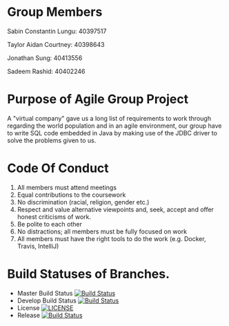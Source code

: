 
# Group Members
Sabin Constantin Lungu: 40397517

Taylor Aidan Courtney: 40398643

Jonathan Sung: 40413556

Sadeem Rashid: 40402246

# Purpose of Agile Group Project
A "virtual company" gave us a long list of requirements to work through regarding the world population and in an agile environment, our group have to write SQL code embedded in Java by making use of the JDBC driver to solve the problems given to us. 

# Code Of Conduct

1. All members must attend meetings
2. Equal contributions to the coursework
3. No discrimination (racial, religion, gender etc.)
4. Respect and value alternative viewpoints and, seek, accept and offer honest criticisms of work.
5. Be polite to each other
6. No distractions; all members must be fully focused on work
7. All members must have the right tools to do the work (e.g. Docker, Travis, IntelliJ)


# Build Statuses of Branches.
- Master Build Status [![Build Status](https://travis-ci.com/sabinlungudotcpp/groupProjectSEM.svg?branch=master)](https://travis-ci.com/sabinlungudotcpp/groupProjectSEM)
- Develop Build Status [![Build Status](https://travis-ci.com/sabinlungudotcpp/groupProjectSEM.svg?branch=develop)](https://travis-ci.com/sabinlungudotcpp/groupProjectSEM)
- License [![LICENSE](https://img.shields.io/github/license/kevin-chalmers/sem.svg?style=flat-square)](https://github.com/kevin-chalmers/sem/blob/master/LICENSE)
- Release [![Build Status](https://travis-ci.com/sabinlungudotcpp/groupProjectSEM.svg?branch=v0.1-alpha-2)](https://travis-ci.com/sabinlungudotcpp/groupProjectSEM)
